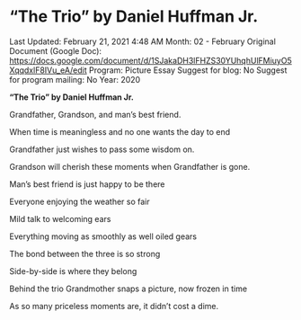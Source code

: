 # “The Trio” by Daniel Huffman Jr.

Last Updated: February 21, 2021 4:48 AM
Month: 02 - February
Original Document (Google Doc): https://docs.google.com/document/d/1SJakaDH3lFHZS30YUhqhUlFMiuyO5XqqdxlF8IVu_eA/edit
Program: Picture Essay
Suggest for blog: No
Suggest for program mailing: No
Year: 2020

**“The Trio” by Daniel Huffman Jr.**

Grandfather, Grandson, and man’s best friend.

When time is meaningless and no one wants the day to end

Grandfather just wishes to pass some wisdom on.

Grandson will cherish these moments when Grandfather is gone.

Man’s best friend is just happy to be there

Everyone enjoying the weather so fair

Mild talk to welcoming ears

Everything moving as smoothly as well oiled gears

The bond between the three is so strong

Side-by-side is where they belong

Behind the trio Grandmother snaps a picture, now frozen in time

As so many priceless moments are, it didn’t cost a dime.